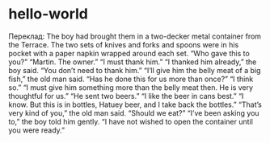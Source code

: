 # hello-world
Переклад:
The boy had brought them in a two-decker metal container from the Terrace.
The two sets of knives and forks and spoons were in his pocket with a paper napkin wrapped around each set.
“Who gave this to you?”
“Martin. The owner.”
“I must thank him.”
“I thanked him already,” the boy said. “You don’t need to thank him.”
“I’ll give him the belly meat of a big fish,” the old man said. “Has he done this for us more than once?”
“I think so.”
“I must give him something more than the belly meat then. He is very thoughtful for us.”
“He sent two beers.”
“I like the beer in cans best.”
“I know. But this is in bottles, Hatuey beer, and I take back the bottles.”
“That’s very kind of you,” the old man said. “Should we eat?”
“I’ve been asking you to,” the boy told him gently. “I have not wished to open the container until you were ready.”
